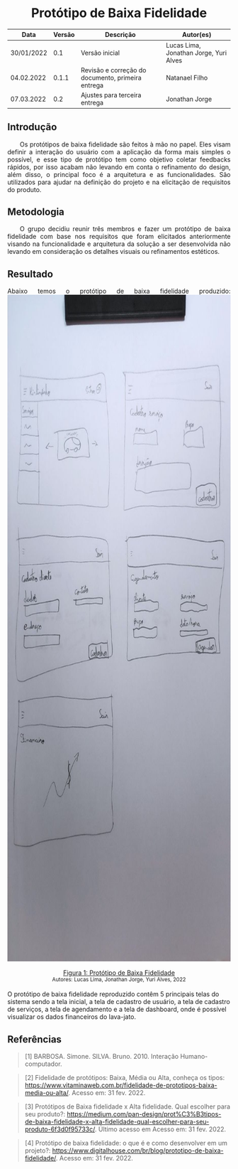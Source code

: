 # <center> Protótipo de Baixa Fidelidade

|Data|Versão|Descrição|Autor(es)|
|-----|------|---------|----------|
|30/01/2022|0.1| Versão inicial | Lucas Lima, Jonathan Jorge, Yuri Alves |
| 04.02.2022 | 0.1.1 | Revisão e correção do documento, primeira entrega | Natanael Filho |
| 07.03.2022 | 0.2 | Ajustes para terceira entrega  | Jonathan Jorge  |

## Introdução
<p align="justify">
&emsp;&emsp;Os protótipos de baixa fidelidade são feitos  à mão no papel. Eles visam definir a interação do usuário com a aplicação da forma mais simples o possível, e esse tipo de protótipo tem como objetivo coletar feedbacks rápidos, por isso acabam não levando em conta o refinamento do design, além disso, o principal foco é a arquitetura e as funcionalidades. São utilizados para ajudar na definição do projeto e na elicitação de requisitos do produto.
</p>

## Metodologia

<p align="justify">
&emsp;&emsp;O grupo decidiu reunir três membros e fazer um protótipo de baixa fidelidade com base nos requisitos que foram elicitados anteriormente visando  na funcionalidade e arquitetura da solução a ser desenvolvida não levando em consideração os detalhes visuais ou refinamentos estéticos.
</p>

## Resultado
<p align="justify">
Abaixo temos o protótipo de baixa fidelidade produzido:
<img width="1500" height="1500" src="../assets/img/prototipagem/prototipoBaixa.jpeg">
<center><a href="../assets/img/prototipagem/prototipoBaixa.jpeg">Figura 1: Protótipo de Baixa Fidelidade</a></center>
<small><center>Autores: Lucas Lima, Jonathan Jorge, Yuri Alves, 2022</center></small>
<br>
O protótipo de baixa fidelidade reproduzido contêm 5 principais telas do sistema sendo a tela inicial, a tela de cadastro de usuário, a tela de cadastro de serviços, a tela de agendamento e a tela de dashboard, onde é possível visualizar os dados financeiros do lava-jato.
</p>


##  Referências

> [1] BARBOSA. Simone. SILVA. Bruno. 2010. Interação Humano-computador.

> [2] Fidelidade de protótipos: Baixa, Média ou Alta, conheça os tipos: https://www.vitaminaweb.com.br/fidelidade-de-prototipos-baixa-media-ou-alta/. Acesso em: 31 fev. 2022.

> [3] Protótipos de Baixa fidelidade x Alta fidelidade. Qual escolher para seu produto?: https://medium.com/pan-design/prot%C3%B3tipos-de-baixa-fidelidade-x-alta-fidelidade-qual-escolher-para-seu-produto-6f3d0f95733c/. Último acesso em Acesso em: 31 fev. 2022.

> [4] Protótipo de baixa fidelidade: o que é e como desenvolver em um projeto?: https://www.digitalhouse.com/br/blog/prototipo-de-baixa-fidelidade/. Acesso em: 31 fev. 2022.